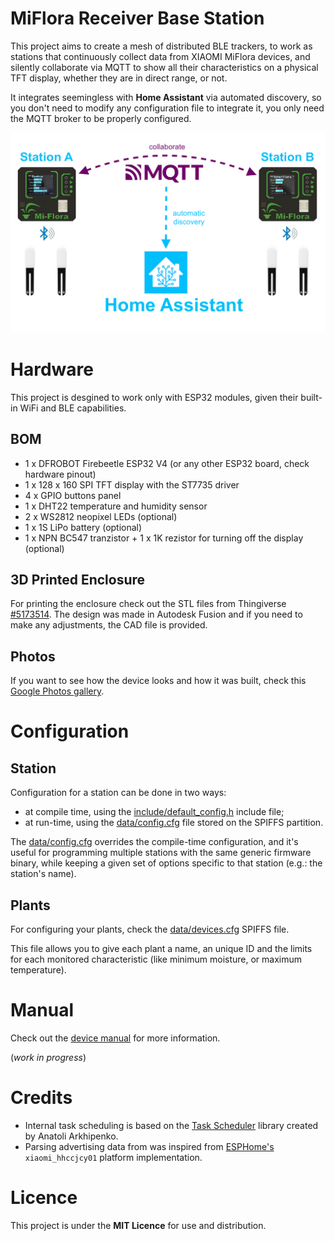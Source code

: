 MiFlora Receiver Base Station
===

This project aims to create a mesh of distributed BLE trackers, to work as stations that continuously collect data from XIAOMI MiFlora devices, and silently collaborate via MQTT to show all their characteristics on a physical TFT display, whether they are in direct range, or not.

It integrates seemingless with **Home Assistant** via automated discovery, so you don't need to modify any configuration file to integrate it, you only need the MQTT broker to be properly configured.

![header](_images/header.jpg)

Hardware
===
This project is desgined to work only with ESP32 modules, given their built-in WiFi and BLE capabilities.

BOM
---
* 1 x DFROBOT Firebeetle ESP32 V4 (or any other ESP32 board, check hardware pinout)
* 1 x 128 x 160 SPI TFT display with the ST7735 driver
* 4 x GPIO buttons panel
* 1 x DHT22 temperature and humidity sensor
* 2 x WS2812 neopixel LEDs (optional)
* 1 x 1S LiPo battery (optional)
* 1 x NPN BC547 tranzistor + 1 x 1K rezistor for turning off the display (optional)

3D Printed Enclosure
---
For printing the enclosure check out the STL files from Thingiverse [#5173514](https://www.thingiverse.com/thing:5173514).
The design was made in Autodesk Fusion and if you need to make any adjustments, the CAD file is provided.

Photos
---
If you want to see how the device looks and how it was built, check this [Google Photos gallery](https://photos.app.goo.gl/VfcDRRomNDem76iUA).

Configuration
===

Station
---
Configuration for a station can be done in two ways:
* at compile time, using the [include/default_config.h](/include/default_config.h) include file;
* at run-time, using the [data/config.cfg](data/config.cfg.sample) file stored on the SPIFFS partition.

The [data/config.cfg](data/config.cfg.sample) overrides the compile-time configuration, and it's useful for programming multiple stations with the same generic firmware binary, while keeping a given set of options specific to that station (e.g.: the station's name).

Plants
---
For configuring your plants, check the [data/devices.cfg](data/devices.cfg.sample) SPIFFS file.

This file allows you to give each plant a name, an unique ID and the limits for each monitored characteristic (like minimum moisture, or maximum temperature).

Manual
===
Check out the [device manual](./MANUAL.md) for more information.

(*work in progress*)

Credits
===
* Internal task scheduling is based on the [Task Scheduler](https://github.com/arkhipenko/TaskScheduler) library created by Anatoli Arkhipenko.
* Parsing advertising data from was inspired from [ESPHome's](https://esphome.io/components/sensor/xiaomi_ble.html) `xiaomi_hhccjcy01` platform implementation.

Licence
===
This project is under the **MIT Licence** for use and distribution.